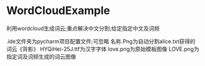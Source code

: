 # WordCloudExample
利用wordcloud生成词云;重点解决中文分割;给定指定中文及词频

.ide文件夹为pycharm项目配置文件;可忽略
名称.Png为自动分割alice.txt获得的词云《背影》
HYQiHei-25J.ttf为汉字字体
love.png为原始模板图像
LOVE.png为指定词及词频生成的词云图像
